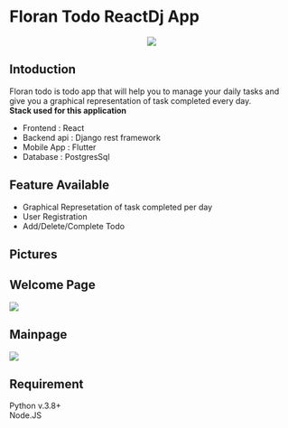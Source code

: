 # Floran Todo ReactDj App
<p align="center" width="100%">
    <img src="https://github.com/bhagwanZaki/react-dj-todo/blob/main/assests/logo.png"> 
</p>

## Intoduction 

Floran todo is todo app that will help you to manage your daily tasks and give you a graphical representation of task completed every day.
<br> 
<b>Stack used for this application</b>
<ul>
    <li>Frontend : React
    <li> Backend api : Django rest framework
    <li> Mobile App : Flutter
    <li>Database : PostgresSql 
</ul>


## Feature Available 

<ul>
    <li>  Graphical Represetation of task completed per day
    <li>User Registration
    <li> Add/Delete/Complete Todo
   
</ul>

## Pictures

<p align="center" width="100%">
    <h2> Welcome Page </h2>
    <img src="https://github.com/bhagwanZaki/react-dj-todo/blob/main/assests/main%20page.png"> 
    <h2> Mainpage </h2>
    <img src="https://github.com/bhagwanZaki/react-dj-todo/blob/main/assests/dashboard.png"> 
</p>


## Requirement 

Python v.3.8+
<br>Node.JS 


  
